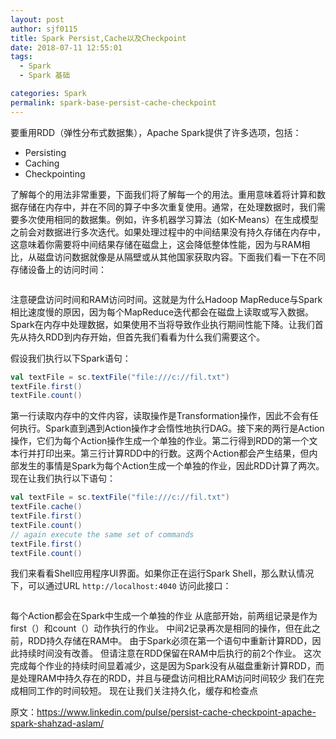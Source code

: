 ```yaml
---
layout: post
author: sjf0115
title: Spark Persist,Cache以及Checkpoint
date: 2018-07-11 12:55:01
tags:
  - Spark
  - Spark 基础

categories: Spark
permalink: spark-base-persist-cache-checkpoint
---
```


要重用RDD（弹性分布式数据集），Apache Spark提供了许多选项，包括：
- Persisting
- Caching
- Checkpointing

了解每个的用法非常重要，下面我们将了解每一个的用法。重用意味着将计算和数据存储在内存中，并在不同的算子中多次重复使用。通常，在处理数据时，我们需要多次使用相同的数据集。例如，许多机器学习算法（如K-Means）在生成模型之前会对数据进行多次迭代。如果处理过程中的中间结果没有持久存储在内存中，这意味着你需要将中间结果存储在磁盘上，这会降低整体性能，因为与RAM相比，从磁盘访问数据就像是从隔壁或从其他国家获取内容。下面我们看一下在不同存储设备上的访问时间：

![]()

注意硬盘访问时间和RAM访问时间。这就是为什么Hadoop MapReduce与Spark相比速度慢的原因，因为每个MapReduce迭代都会在磁盘上读取或写入数据。Spark在内存中处理数据，如果使用不当将导致作业执行期间性能下降。让我们首先从持久RDD到内存开始，但首先我们看看为什么我们需要这个。

假设我们执行以下Spark语句：
```scala
val textFile = sc.textFile("file:///c://fil.txt")
textFile.first()
textFile.count()
```
第一行读取内存中的文件内容，读取操作是Transformation操作，因此不会有任何执行。Spark直到遇到Action操作才会惰性地执行DAG。接下来的两行是Action操作，它们为每个Action操作生成一个单独的作业。第二行得到RDD的第一个文本行并打印出来。第三行计算RDD中的行数。这两个Action都会产生结果，但内部发生的事情是Spark为每个Action生成一个单独的作业，因此RDD计算了两次。现在让我们执行以下语句：
```scala
val textFile = sc.textFile("file:///c://fil.txt")
textFile.cache()
textFile.first()
textFile.count()
// again execute the same set of commands
textFile.first()
textFile.count()
```
我们来看看Shell应用程序UI界面。如果你正在运行Spark Shell，那么默认情况下，可以通过URL `http://localhost:4040` 访问此接口：

![]()

每个Action都会在Spark中生成一个单独的作业 从底部开始，前两组记录是作为first（）和count（）动作执行的作业。 中间2记录再次是相同的操作，但在此之前，RDD持久存储在RAM中。 由于Spark必须在第一个语句中重新计算RDD，因此持续时间没有改善。 但请注意在RDD保留在RAM中后执行的前2个作业。 这次完成每个作业的持续时间显着减少，这是因为Spark没有从磁盘重新计算RDD，而是处理RAM中持久存在的RDD，并且与硬盘访问相比RAM访问时间较少 我们在完成相同工作的时间较短。 现在让我们关注持久化，缓存和检查点


















原文：https://www.linkedin.com/pulse/persist-cache-checkpoint-apache-spark-shahzad-aslam/
